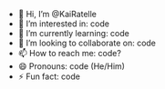 - 👋 Hi, I’m @KaiRatelle
- 👀 I’m interested in: code
- 🌱 I’m currently learning: code
- 💞️ I’m looking to collaborate on: code
- 📫 How to reach me: code?
- 😄 Pronouns: code (He/Him)
- ⚡ Fun fact: code
